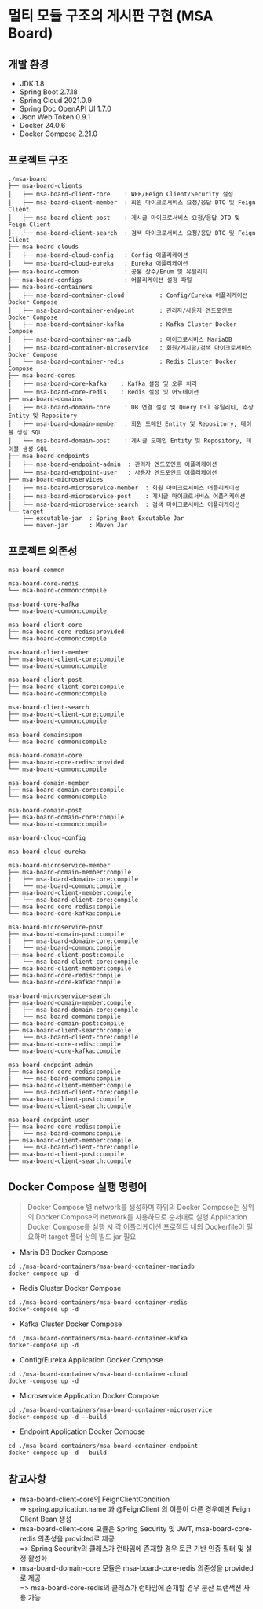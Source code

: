 # 멀티 모듈 구조의 게시판 구현 (MSA Board)

## 개발 환경 
 - JDK 1.8
 - Spring Boot 2.7.18
 - Spring Cloud 2021.0.9
 - Spring Doc OpenAPI UI 1.7.0
 - Json Web Token 0.9.1
 - Docker 24.0.6
 - Docker Compose 2.21.0
 
## 프로젝트 구조 
```
./msa-board
├── msa-board-clients
│   ├── msa-board-client-core    : WEB/Feign Client/Security 설정     
│   ├── msa-board-client-member  : 회원 마이크로서비스 요청/응답 DTO 및 Feign Client 
│   ├── msa-board-client-post    : 게시글 마이크로서비스 요청/응답 DTO 및 Feign Client
│   └── msa-board-client-search  : 검색 마이크로서비스 요청/응답 DTO 및 Feign Client
├── msa-board-clouds
│   ├── msa-board-cloud-config   : Config 어플리케이션 
│   └── msa-board-cloud-eureka   : Eureka 어플리케이션 
├── msa-board-common             : 공통 상수/Enum 및 유틸리티 
├── msa-board-configs            : 어플리케이션 설정 파일 
├── msa-board-containers         
│   ├── msa-board-container-cloud          : Config/Eureka 어플리케이션 Docker Compose
│   ├── msa-board-container-endpoint       : 관리자/사용자 엔드포인트 Docker Compose
│   ├── msa-board-container-kafka          : Kafka Cluster Docker Compose
│   ├── msa-board-container-mariadb        : 마이크로서비스 MariaDB
│   ├── msa-board-container-microservice   : 회원/게시글/검색 마이크로서비스 Docker Compose
│   └── msa-board-container-redis          : Redis Cluster Docker Compose
├── msa-board-cores
│   ├── msa-board-core-kafka    : Kafka 설정 및 오류 처리 
│   └── msa-board-core-redis    : Redis 설정 및 어노테이션 
├── msa-board-domains
│   ├── msa-board-domain-core    : DB 연결 설정 및 Query Dsl 유틸리티, 추상 Entity 및 Repository
│   ├── msa-board-domain-member  : 회원 도메인 Entity 및 Repository, 테이블 생성 SQL
│   └── msa-board-domain-post    : 게시글 도메인 Entity 및 Repository, 테이블 생성 SQL
├── msa-board-endpoints
│   ├── msa-board-endpoint-admin  : 관리자 엔드포인트 어플리케이션 
│   └── msa-board-endpoint-user   : 사용자 엔드포인트 어플리케이션 
├── msa-board-microservices
│   ├── msa-board-microservice-member  : 회원 마이크로서비스 어플리케이션 
│   ├── msa-board-microservice-post    : 게시글 마이크로서비스 어플리케이션 
│   └── msa-board-microservice-search  : 검색 마이크로서비스 어플리케이션 
└── target
    ├── excutable-jar  : Spring Boot Excutable Jar 
    └── maven-jar      : Maven Jar
```

## 프로젝트 의존성 
```
msa-board-common

msa-board-core-redis
└── msa-board-common:compile

msa-board-core-kafka
└── msa-board-common:compile

msa-board-client-core
├── msa-board-core-redis:provided
└── msa-board-common:compile

msa-board-client-member
├── msa-board-client-core:compile
└── msa-board-common:compile

msa-board-client-post
├── msa-board-client-core:compile
└── msa-board-common:compile

msa-board-client-search
├── msa-board-client-core:compile
└── msa-board-common:compile

msa-board-domains:pom
└── msa-board-common:compile

msa-board-domain-core
├── msa-board-core-redis:provided
└── msa-board-common:compile

msa-board-domain-member
├── msa-board-domain-core:compile
└── msa-board-common:compile

msa-board-domain-post
├── msa-board-domain-core:compile
└── msa-board-common:compile

msa-board-cloud-config

msa-board-cloud-eureka

msa-board-microservice-member
├── msa-board-domain-member:compile
|   ├── msa-board-domain-core:compile
|   └── msa-board-common:compile
├── msa-board-client-member:compile
|   └── msa-board-client-core:compile
├── msa-board-core-redis:compile
└── msa-board-core-kafka:compile

msa-board-microservice-post
├── msa-board-domain-post:compile
|   ├── msa-board-domain-core:compile
|   └── msa-board-common:compile
├── msa-board-client-post:compile
|   └── msa-board-client-core:compile
├── msa-board-client-member:compile
├── msa-board-core-redis:compile
└── msa-board-core-kafka:compile

msa-board-microservice-search
├── msa-board-domain-member:compile
|   ├── msa-board-domain-core:compile
|   └── msa-board-common:compile
├── msa-board-domain-post:compile
├── msa-board-client-search:compile
|   └── msa-board-client-core:compile
├── msa-board-core-redis:compile
└── msa-board-core-kafka:compile

msa-board-endpoint-admin
├── msa-board-core-redis:compile
|   └── msa-board-common:compile
├── msa-board-client-member:compile
|   └── msa-board-client-core:compile
├── msa-board-client-post:compile
└── msa-board-client-search:compile

msa-board-endpoint-user
├── msa-board-core-redis:compile
|   └── msa-board-common:compile
├── msa-board-client-member:compile
|   └── msa-board-client-core:compile
├── msa-board-client-post:compile
└── msa-board-client-search:compile
```

## Docker Compose 실행 명령어
> Docker Compose 별 network를 생성하며 하위의 Docker Compose는 상위의 Docker Compose의 network를 사용하므로 순서대로 실행 
> Application Docker Compose를 실행 시 각 어플리케이션 프로젝트 내의 Dockerfile이 필요하며 target 폴더 상의 빌드 jar 필요  
 - Maria DB Docker Compose
```
cd ./msa-board-containers/msa-board-container-mariadb
docker-compose up -d 
```
 - Redis Cluster Docker Compose
```
cd ./msa-board-containers/msa-board-container-redis
docker-compose up -d 
```
 - Kafka Cluster Docker Compose
```
cd ./msa-board-containers/msa-board-container-kafka
docker-compose up -d 
```
 - Config/Eureka Application Docker Compose
```
cd ./msa-board-containers/msa-board-container-cloud
docker-compose up -d 
```
 - Microservice Application Docker Compose
```
cd ./msa-board-containers/msa-board-container-microservice
docker-compose up -d --build
```
 - Endpoint Application Docker Compose
```
cd ./msa-board-containers/msa-board-container-endpoint
docker-compose up -d --build
```

## 참고사항
 - msa-board-client-core의 FeignClientCondition <br>
   => spring.application.name 과 @FeignClient 의 이름이 다른 경우에만 Feign Client Bean 생성 
 - msa-board-client-core 모듈은 Spring Security 및 JWT, msa-board-core-redis 의존성을 provided로 제공 <br>
   => Spring Security의 클래스가 런타임에 존재할 경우 토큰 기반 인증 필터 및 설정 활성화 
 - msa-board-domain-core 모듈은 msa-board-core-redis 의존성을 provided로 제공 <br>
   => msa-board-core-redis의 클래스가 런타임에 존재할 경우 분산 트랜잭션 사용 가능  

